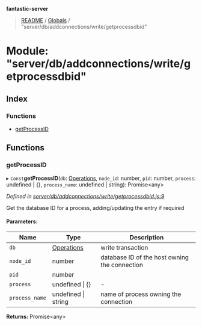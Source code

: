 **fantastic-server**

> [README](../README.md) / [Globals](../globals.md) / "server/db/addconnections/write/getprocessdbid"

# Module: "server/db/addconnections/write/getprocessdbid"

## Index

### Functions

* [getProcessID](_server_db_addconnections_write_getprocessdbid_.md#getprocessid)

## Functions

### getProcessID

▸ `Const`**getProcessID**(`db`: [Operations](_packages_fantastic_utils_db_types_d_.md#operations), `node_id`: number, `pid`: number, `process`: undefined \| {}, `process_name`: undefined \| string): Promise\<any>

*Defined in [server/db/addconnections/write/getprocessdbid.js:9](https://github.com/besimorhino/project-fantastic/blob/af5d0de/server/db/addconnections/write/getprocessdbid.js#L9)*

Get the database ID for a process, adding/updating the entry if required

#### Parameters:

Name | Type | Description |
------ | ------ | ------ |
`db` | [Operations](_packages_fantastic_utils_db_types_d_.md#operations) | write transaction |
`node_id` | number | database ID of the host owning the connection |
`pid` | number |  |
`process` | undefined \| {} | - |
`process_name` | undefined \| string | name of process owning the connection  |

**Returns:** Promise\<any>

